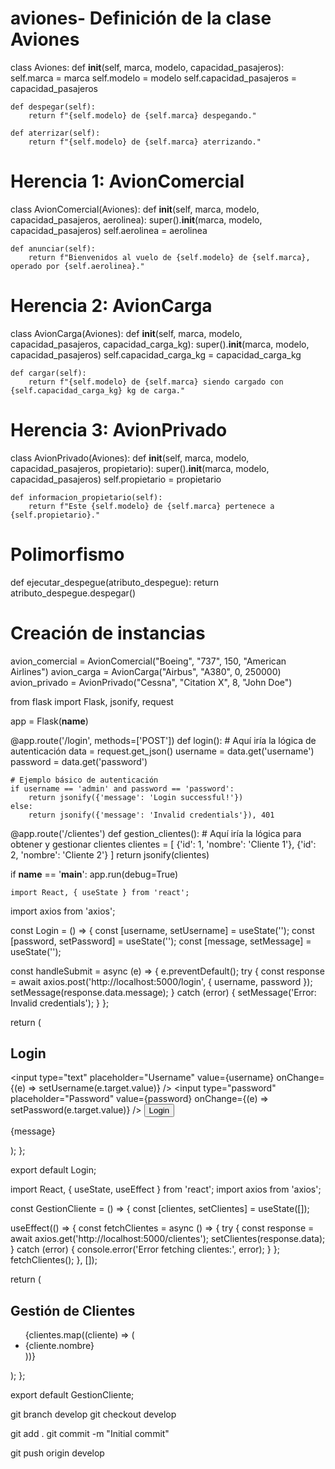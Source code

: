 # aviones- Definición de la clase Aviones
class Aviones:
    def __init__(self, marca, modelo, capacidad_pasajeros):
        self.marca = marca
        self.modelo = modelo
        self.capacidad_pasajeros = capacidad_pasajeros

    def despegar(self):
        return f"{self.modelo} de {self.marca} despegando."

    def aterrizar(self):
        return f"{self.modelo} de {self.marca} aterrizando."

# Herencia 1: AvionComercial
class AvionComercial(Aviones):
    def __init__(self, marca, modelo, capacidad_pasajeros, aerolinea):
        super().__init__(marca, modelo, capacidad_pasajeros)
        self.aerolinea = aerolinea

    def anunciar(self):
        return f"Bienvenidos al vuelo de {self.modelo} de {self.marca}, operado por {self.aerolinea}."

# Herencia 2: AvionCarga
class AvionCarga(Aviones):
    def __init__(self, marca, modelo, capacidad_pasajeros, capacidad_carga_kg):
        super().__init__(marca, modelo, capacidad_pasajeros)
        self.capacidad_carga_kg = capacidad_carga_kg

    def cargar(self):
        return f"{self.modelo} de {self.marca} siendo cargado con {self.capacidad_carga_kg} kg de carga."

# Herencia 3: AvionPrivado
class AvionPrivado(Aviones):
    def __init__(self, marca, modelo, capacidad_pasajeros, propietario):
        super().__init__(marca, modelo, capacidad_pasajeros)
        self.propietario = propietario

    def informacion_propietario(self):
        return f"Este {self.modelo} de {self.marca} pertenece a {self.propietario}."

# Polimorfismo
def ejecutar_despegue(atributo_despegue):
    return atributo_despegue.despegar()

# Creación de instancias
avion_comercial = AvionComercial("Boeing", "737", 150, "American Airlines")
avion_carga = AvionCarga("Airbus", "A380", 0, 250000)
avion_privado = AvionPrivado("Cessna", "Citation X", 8, "John Doe")

from flask import Flask, jsonify, request

app = Flask(__name__)

@app.route('/login', methods=['POST'])
def login():
    # Aquí iría la lógica de autenticación
    data = request.get_json()
    username = data.get('username')
    password = data.get('password')

    # Ejemplo básico de autenticación
    if username == 'admin' and password == 'password':
        return jsonify({'message': 'Login successful!'})
    else:
        return jsonify({'message': 'Invalid credentials'}), 401

@app.route('/clientes')
def gestion_clientes():
    # Aquí iría la lógica para obtener y gestionar clientes
    clientes = [
        {'id': 1, 'nombre': 'Cliente 1'},
        {'id': 2, 'nombre': 'Cliente 2'}
    ]
    return jsonify(clientes)

if __name__ == '__main__':
    app.run(debug=True)

    import React, { useState } from 'react';
import axios from 'axios';

const Login = () => {
  const [username, setUsername] = useState('');
  const [password, setPassword] = useState('');
  const [message, setMessage] = useState('');

  const handleSubmit = async (e) => {
    e.preventDefault();
    try {
      const response = await axios.post('http://localhost:5000/login', { username, password });
      setMessage(response.data.message);
    } catch (error) {
      setMessage('Error: Invalid credentials');
    }
  };

  return (
    <div>
      <h2>Login</h2>
      <form onSubmit={handleSubmit}>
        <input type="text" placeholder="Username" value={username} onChange={(e) => setUsername(e.target.value)} />
        <input type="password" placeholder="Password" value={password} onChange={(e) => setPassword(e.target.value)} />
        <button type="submit">Login</button>
      </form>
      <p>{message}</p>
    </div>
  );
};

export default Login;

import React, { useState, useEffect } from 'react';
import axios from 'axios';

const GestionCliente = () => {
  const [clientes, setClientes] = useState([]);

  useEffect(() => {
    const fetchClientes = async () => {
      try {
        const response = await axios.get('http://localhost:5000/clientes');
        setClientes(response.data);
      } catch (error) {
        console.error('Error fetching clientes:', error);
      }
    };
    fetchClientes();
  }, []);

  return (
    <div>
      <h2>Gestión de Clientes</h2>
      <ul>
        {clientes.map((cliente) => (
          <li key={cliente.id}>{cliente.nombre}</li>
        ))}
      </ul>
    </div>
  );
};

export default GestionCliente;

git branch develop
git checkout develop

git add .
git commit -m "Initial commit"

git push origin develop
